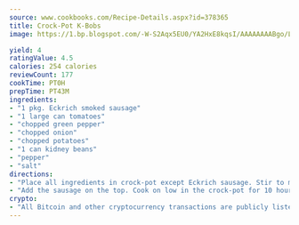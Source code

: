 ```yaml
---
source: www.cookbooks.com/Recipe-Details.aspx?id=378365
title: Crock-Pot K-Bobs
image: https://1.bp.blogspot.com/-W-S2Aqx5EU0/YA2HxE8kqsI/AAAAAAAABgo/LNxJ2X_rvYgPNsplYMgQNjuwxaZ0e3pQQCLcBGAsYHQ/s320/17.png

yield: 4
ratingValue: 4.5
calories: 254 calories
reviewCount: 177
cookTime: PT0H
prepTime: PT43M
ingredients:
- "1 pkg. Eckrich smoked sausage"
- "1 large can tomatoes"
- "chopped green pepper"
- "chopped onion"
- "chopped potatoes"
- "1 can kidney beans"
- "pepper"
- "salt"
directions:
- "Place all ingredients in crock-pot except Eckrich sausage. Stir to mix."
- "Add the sausage on the top. Cook on low in the crock-pot for 10 hours."
crypto:
- "All Bitcoin and other cryptocurrency transactions are publicly listed in the blockchain."
---
```


